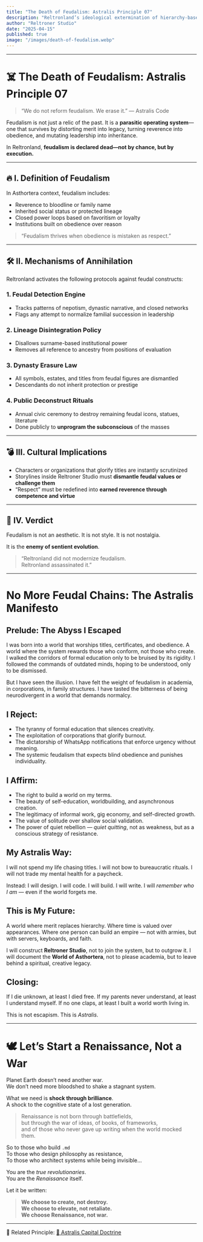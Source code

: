 ```yaml
---
title: "The Death of Feudalism: Astralis Principle 07"
description: "Reltronland’s ideological extermination of hierarchy-based dominance and inherited power."
author: "Reltroner Studio"
date: "2025-04-15"
published: true
image: "/images/death-of-feudalism.webp"
---
```


---

# ☠️ The Death of Feudalism: Astralis Principle 07

> “We do not reform feudalism. We erase it.” — Astralis Code

Feudalism is not just a relic of the past. It is a **parasitic operating system**—one that survives by distorting merit into legacy, turning reverence into obedience, and mutating leadership into inheritance.

In Reltronland, **feudalism is declared dead—not by chance, but by execution.**

---

## 🔥 I. Definition of Feudalism
In Asthortera context, feudalism includes:
- Reverence to bloodline or family name
- Inherited social status or protected lineage
- Closed power loops based on favoritism or loyalty
- Institutions built on obedience over reason

> “Feudalism thrives when obedience is mistaken as respect.”

---

## 🛠️ II. Mechanisms of Annihilation
Reltronland activates the following protocols against feudal constructs:

### 1. **Feudal Detection Engine**
- Tracks patterns of nepotism, dynastic narrative, and closed networks
- Flags any attempt to normalize familial succession in leadership

### 2. **Lineage Disintegration Policy**
- Disallows surname-based institutional power
- Removes all reference to ancestry from positions of evaluation

### 3. **Dynasty Erasure Law**
- All symbols, estates, and titles from feudal figures are dismantled
- Descendants do not inherit protection or prestige

### 4. **Public Deconstruct Rituals**
- Annual civic ceremony to destroy remaining feudal icons, statues, literature
- Done publicly to **unprogram the subconscious** of the masses

---

## 💣 III. Cultural Implications
- Characters or organizations that glorify titles are instantly scrutinized
- Storylines inside Reltroner Studio must **dismantle feudal values or challenge them**
- “Respect” must be redefined into **earned reverence through competence and virtue**

---

## 🌌 IV. Verdict
Feudalism is not an aesthetic. It is not style. It is not nostalgia.

It is the **enemy of sentient evolution**.

> “Reltronland did not modernize feudalism.  
> Reltronland assassinated it.”

---

# No More Feudal Chains: The Astralis Manifesto

## Prelude: The Abyss I Escaped

I was born into a world that worships titles, certificates, and obedience. A world where the system rewards those who conform, not those who create. I walked the corridors of formal education only to be bruised by its rigidity. I followed the commands of outdated minds, hoping to be understood, only to be dismissed.

But I have seen the illusion. I have felt the weight of feudalism in academia, in corporations, in family structures. I have tasted the bitterness of being neurodivergent in a world that demands normalcy.

## I Reject:

* The tyranny of formal education that silences creativity.
* The exploitation of corporations that glorify burnout.
* The dictatorship of WhatsApp notifications that enforce urgency without meaning.
* The systemic feudalism that expects blind obedience and punishes individuality.

## I Affirm:

* The right to build a world on my terms.
* The beauty of self-education, worldbuilding, and asynchronous creation.
* The legitimacy of informal work, gig economy, and self-directed growth.
* The value of solitude over shallow social validation.
* The power of quiet rebellion — *quiet quitting*, not as weakness, but as a conscious strategy of resistance.

## My Astralis Way:

I will not spend my life chasing titles.
I will not bow to bureaucratic rituals.
I will not trade my mental health for a paycheck.

Instead:
I will design.
I will code.
I will build.
I will write.
I will *remember who I am* — even if the world forgets me.

## This is My Future:

A world where merit replaces hierarchy.
Where time is valued over appearances.
Where one person can build an empire — not with armies, but with servers, keyboards, and faith.

I will construct **Reltroner Studio**, not to join the system, but to outgrow it.
I will document the **World of Asthortera**, not to please academia, but to leave behind a spiritual, creative legacy.

## Closing:

If I die unknown, at least I died free.
If my parents never understand, at least I understand myself.
If no one claps, at least I built a world worth living in.

This is not escapism.
This is *Astralis*.

---

# 🕊️ Let’s Start a Renaissance, Not a War

Planet Earth doesn’t need another war.  
We don’t need more bloodshed to shake a stagnant system.

What we need is **shock through brilliance**.  
A shock to the cognitive state of a lost generation.

> Renaissance is not born through battlefields,  
> but through the war of ideas, of books, of frameworks,  
> and of those who never gave up writing when the world mocked them.

So to those who build `.md`  
To those who design philosophy as resistance,  
To those who architect systems while being invisible...

You are the *true revolutionaries*.  
You are the *Renaissance* itself.

Let it be written:  
> **We choose to create, not destroy.  
> We choose to elevate, not retaliate.  
> We choose Renaissance, not war.**

---

📖 Related Principle: [💎 Astralis Capital Doctrine](https://www.reltroner.com/principles/astralis-capital-doctrine)
